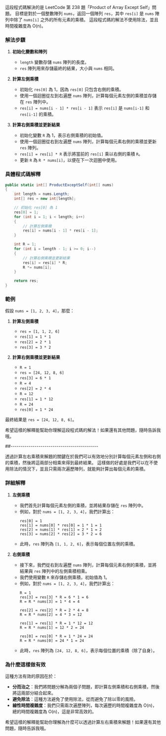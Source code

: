 這段程式碼解決的是 LeetCode 第 238 題「Product of Array Except Self」問題。
目標是對於一個整數陣列 `nums`，返回一個陣列 `res`，其中 `res[i]` 是 `nums` 陣列中除了 `nums[i]` 之外的所有元素的乘積。
這段程式碼的解法不使用除法，並且時間複雜度為 O(n)。

### 解法步驟

1. **初始化變數和陣列**
   - `length` 變數存儲 `nums` 陣列的長度。
   - `res` 陣列用來存儲最終的結果，大小與 `nums` 相同。

2. **計算左側乘積**
   - 初始化 `res[0]` 為 1，因為 `res[0]` 只包含右側的乘積。
   - 使用一個迴圈從左到右遍歷 `nums` 陣列，計算每個元素左側的乘積並存儲在 `res` 陣列中。
   - `res[i] = nums[i - 1] * res[i - 1]` 表示 `res[i]` 是 `nums[i-1]` 和 `res[i-1]` 的乘積。

3. **計算右側乘積並更新結果**
   - 初始化變數 `R` 為 1，表示右側乘積的初始值。
   - 使用一個迴圈從右到左遍歷 `nums` 陣列，計算每個元素右側的乘積並更新 `res` 陣列。
   - `res[i] = res[i] * R` 表示將當前的 `res[i]` 乘以右側的乘積 `R`。
   - 更新 `R` 為 `R * nums[i]`，以便在下一次迴圈中使用。

### 具體程式碼解釋

```csharp
public static int[] ProductExceptSelf(int[] nums)
{
    int length = nums.Length;
    int[] res = new int[length];

    // 初始化 res[0] 為 1
    res[0] = 1;
    for (int i = 1; i < length; i++)
    {
        // 計算左側乘積
        res[i] = nums[i - 1] * res[i - 1];
    }

    int R = 1;
    for (int i = length - 1; i >= 0; i--)
    {
        // 計算右側乘積並更新結果
        res[i] = res[i] * R;
        R *= nums[i];
    }

    return res;
}
```

### 範例
假設 `nums = [1, 2, 3, 4]`，那麼：

1. **計算左側乘積**
   - `res = [1, 1, 2, 6]`
   - `res[1] = 1 * 1`
   - `res[2] = 2 * 1`
   - `res[3] = 3 * 2`

2. **計算右側乘積並更新結果**
   - `R = 1`
   - `res = [24, 12, 8, 6]`
   - `res[3] = 6 * 1`
   - `R = 4`
   - `res[2] = 2 * 4`
   - `R = 12`
   - `res[1] = 1 * 12`
   - `R = 24`
   - `res[0] = 1 * 24`

最終結果是 `res = [24, 12, 8, 6]`。

希望這樣的解釋能幫助你理解這段程式碼的解法！如果還有其他問題，隨時告訴我哦。

##--------------------------------------------

透過計算左右乘積來解題的關鍵在於我們可以有效地分別計算每個元素左側和右側的乘積，然後將這兩部分相乘來得到最終結果。
這樣做的好處是我們可以在不使用除法的情況下，並且只需兩次遍歷陣列，就能夠計算出每個元素的乘積。

### 詳細解釋

1. **左側乘積**
   - 我們首先計算每個元素左側的乘積，並將結果存儲在 `res` 陣列中。
   - 例如，對於 `nums = [1, 2, 3, 4]`，我們計算出：
     ```
     res[0] = 1
     res[1] = nums[0] * res[0] = 1 * 1 = 1
     res[2] = nums[1] * res[1] = 2 * 1 = 2
     res[3] = nums[2] * res[2] = 3 * 2 = 6
     ```
   - 此時，`res` 陣列為 `[1, 1, 2, 6]`，表示每個位置左側的乘積。

2. **右側乘積**
   - 接下來，我們從右到左遍歷 `nums` 陣列，計算每個元素右側的乘積，並將結果與 `res` 陣列中的左側乘積相乘。
   - 我們使用變數 `R` 來存儲右側乘積，初始值為 1。
   - 例如，對於 `nums = [1, 2, 3, 4]`，我們計算出：
     ```
     R = 1
     res[3] = res[3] * R = 6 * 1 = 6
     R = R * nums[3] = 1 * 4 = 4
     
     res[2] = res[2] * R = 2 * 4 = 8
     R = R * nums[2] = 4 * 3 = 12
     
     res[1] = res[1] * R = 1 * 12 = 12
     R = R * nums[1] = 12 * 2 = 24
     
     res[0] = res[0] * R = 1 * 24 = 24
     R = R * nums[0] = 24 * 1 = 24
     ```
   - 此時，`res` 陣列為 `[24, 12, 8, 6]`，表示每個位置的乘積（除了自身）。

### 為什麼這樣做有效

這種方法有效的原因在於：
- **分而治之**：我們將問題分解為兩個子問題，即計算左側乘積和右側乘積，然後將這兩部分結合起來。
- **避免除法**：這種方法避免了使用除法，從而避免了除以零的風險。
- **線性時間複雜度**：我們只需兩次遍歷陣列，每次遍歷的時間複雜度為 O(n)，總的時間複雜度為 O(n)，這是非常高效的。

希望這樣的解釋能幫助你理解為什麼可以透過計算左右乘積來解題！如果還有其他問題，隨時告訴我哦。